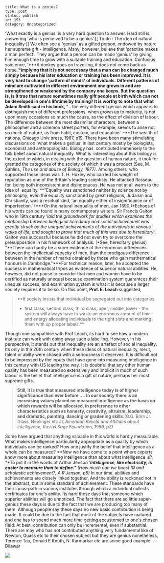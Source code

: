 ~~~~ 
title: What is a genius?
type: post
status: publish
id: 153
category: Uncategorized
~~~~

'What exactly is a genius' is a very hard question to answer. Hard still
is answering 'who is perceived to be a genius'.[[ To do : The idea of
natural inequality ]] We often see a 'genius' as a gifted person,
endowed by nature her supreme gift - intelligence. Many, however,
believe that 'practise makes a man perfect'. They argue that a person
can be made 'genius' by giving him enough time to grow with a suitable
training and education. Confucius said once, '***A donkey goes on
travelling, it does not come back as horse.'***implying that it is not
neccessay that a man can be changed much simply because his later
education or training has been improved. It is very hard to change
'pattern of minds' of individuals. Different patterns of mind are
cultivated in different environment one grows in and are strengthened or
weakened by the company one keeps. But the question is, is it true that
nature sometimes really gift people at birth which can not be developed
in one's lifetime by training? It is worthy to note that what Adam Smith
said in his book, "**.. the very different genius which appears to
distinguish men of different professions, when grown up to maturity, is
not upon many occasions so much the cause, as the effect of division of
labour. The difference between the most dissimilar characters, between a
philosopher and a common street porters, for example, seems to arise not
so much of nature, as from habit, custom, and education'. -**The wealth
of nations, Chicago Univ press, 1967, p19. There have been many
stimulating discussions on 'what makes a genius' in last century mostly
by biologists, economist and anthropologists. Biology has  contributed
immensely to the folk belief about natural inequality. What is 
interesting about this biology is the extent to which, in dealing with
the question of human nature, it took for granted the categories of the
society of which it was a product (See, M. Sahlins, *The use and abuse
of Biology, 1977)*. Among others  who supported these ideas was T. H.
Huxley who carried his weight of  reputation as one of the Britain's
leading scientists. He attacked Rosseau for  being both inconsistent and
disingenuous. He was not at all warm to the idea of  equality.
**"Equality was sanctioned neither by science not by philosophy; even
the equality sanctioned by great religions, Judaism and  Christianity,
was a residual kind, 'an equality either of insignificance or of
imperfection.' (***On the natural inequality of men, Jan 1890,)*Echoes
of his words can be found in many contemporary writers. Sir Francis
Galton who in 19th century '*laid the groundwork for studies which
examines the relationship between biological hereditary and social
achievement was greatly struck by the unequal achievements of the
individuals in various walks of life, and sought to prove that much of
this was due to hereditary*'. Galton was successful because he did not
even try to overcome the presupposition in his framework of analysis.
(*See, hereditary genius) "**There can hardly be a surer evidence of the
enormous differences between the intellectual capacity of men, than the
prodigous difference between in the number of marks obtained by those
who gain mathematical honours in Cambridge."***For technical reason,
later, he accepted the success in mathematical tripos as evidence of
superior natural abilities. He, however, did not pause to consider that
men and women have to be certified as naturally unequal because
examination system guarantees their unequal success, and examination
system is what it is because a larger society requires it to be so. On
this point, **Prof. E. Leach** suggested,

> **If society insists that individual be segregated out into categories
> - first class, second class, third class, uper, middle, lower - the
> system will always have to waste an enormous amount of time and energy
> allocating individuals to the right slots and marking them with up
> proper labels.**

Though one sympathise with Prof Leach, its hard to see how a modern
institute can work with doing away such a labelling. However, in his
perspective, it stands out that inequality are an artefact of social
inequality. Its only in the 20th century when these ideas of natural
inequality, merit, talent or abilty were chased with a seriousness it
deserves. It is difficult not to be impressed by the inputs that have
gone into measuring intelligence in this century with US leading the
way. It is doubtful that any other human quality has been measured so
extensively and implicit in much of such labour is the belief that
intelligence is a gift of nature, perhaps her most supreme gifts.

> **Still, it is true that measured intelligence today is of higher
> significance than ever before .... In our society there is an
> increasing values placed on measured intelligence as the basis on
> which rewards will be allocated, in preference to other
> characteristics such as honesty, creativity, altruism, leadership, and
> dramatic, painting, dancing or gradening skills.**(O.G. Brim Jr.
> Glass, Neulinger etc al, *American Beliefs and Attitides about
> intelligence, Russel Sage Foundation, 1969, p3)*

Some have argued that anything valuable in this world is hardly
measurable. What makes intelligence particularity appropriate as a
quality by which individuals can be ranked? How one justify the belief
that intelligence as a whole can be measured? **Now we have come to a
point where experts know more about measuring intelligence than about
what intelligence is?**To put it in the words of Arthur Jenson
'***Intelligence, like electricity, is easier to measure than to
define."** (How much can we boost IQ and scholastic achievement?, A R
Jenson, p5)* In our time, abilities and achievements are closely linked
together. And the ability is reckoned not in the abstract, but in some
standard of achievement. These standards have their locus-path in
various institutes through which a individual collects certificates for
one's ability. Its hard these days that someone which superior abilities
will go unnoticed. The fact that there are so little super-genius these
days is due to the fact that we are producing too many of them. Although
people say these days no new basic contribution is being made. It could
be due to the fact that most of the subjects have matured and one has to
spend much more time getting accustomed to one's chosen field. At best,
contribution can only be incremental, even if substantial. There are may
who has not contributed anything very fundamental like of Newton, Guass
etc to their chosen subject but they are genius nonetheless, Terence
Tao, Donald E Knuth, N. Karmarkar etc are some good example. -- Dilawar

![](https://blogger.googleusercontent.com/tracker/3794193585985230867-3792480531419234010?l=dilawarsays.blogspot.com)
